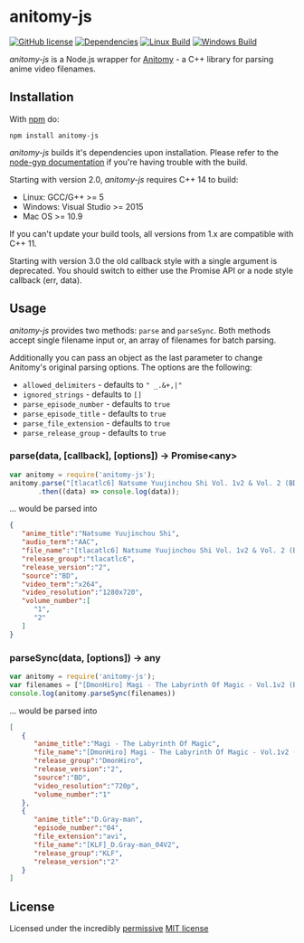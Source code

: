 # anitomy-js

[![GitHub license](https://img.shields.io/badge/license-MIT-blue.svg)](https://raw.githubusercontent.com/nevermnd/anitomy-js/master/LICENSE)
[![Dependencies][deps-image]][deps-url]
[![Linux Build][travis-image]][travis-url]
[![Windows Build][appveyor-image]][appveyor-url]


*anitomy-js* is a Node.js wrapper for [Anitomy](https://github.com/erengy/anitomy) - a C++ library for parsing anime video filenames.

## Installation

With [npm](http://npmjs.org) do:

```
npm install anitomy-js
```
*anitomy-js* builds it's dependencies upon installation. Please refer to the [node-gyp documentation](https://github.com/nodejs/node-gyp#installation) if you're having trouble with the build.

Starting with version 2.0, *anitomy-js* requires C++ 14 to build:
+ Linux: GCC/G++ >= 5
+ Windows: Visual Studio >= 2015
+ Mac OS >= 10.9

If you can't update your build tools, all versions from 1.x are compatible with C++ 11.

Starting with version 3.0 the old callback style with a single argument is deprecated. You should switch to either use the Promise API or a node style callback (err, data).

## Usage

*anitomy-js* provides two methods: `parse` and `parseSync`. 
Both methods accept single filename input or, an array of filenames for batch parsing.

Additionally you can pass an object as the last parameter to change Anitomy's original parsing options. The options are the following:

+ `allowed_delimiters` - defaults to `" _.&+,|"`
+ `ignored_strings` - defaults to `[]`
+ `parse_episode_number` - defaults to `true`
+ `parse_episode_title` - defaults to `true`
+ `parse_file_extension` - defaults to `true`
+ `parse_release_group` - defaults to `true`
 
### parse(data, [callback], [options]) -> Promise\<any>

```js
var anitomy = require('anitomy-js');
anitomy.parse("[tlacatlc6] Natsume Yuujinchou Shi Vol. 1v2 & Vol. 2 (BD 1280x720 x264 AAC)")
       .then((data) => console.log(data));
```
... would be parsed into

```json
{
   "anime_title":"Natsume Yuujinchou Shi",
   "audio_term":"AAC",
   "file_name":"[tlacatlc6] Natsume Yuujinchou Shi Vol. 1v2 & Vol. 2 (BD 1280x720 x264 AAC)",
   "release_group":"tlacatlc6",
   "release_version":"2",
   "source":"BD",
   "video_term":"x264",
   "video_resolution":"1280x720",
   "volume_number":[
      "1",
      "2"
   ]
}
```

### parseSync(data, [options]) -> any

```js
var anitomy = require('anitomy-js');
var filenames = ["[DmonHiro] Magi - The Labyrinth Of Magic - Vol.1v2 (BD, 720p)", "[KLF]_D.Gray-man_04V2.avi"];
console.log(anitomy.parseSync(filenames))
```

... would be parsed into

```json
[
   {
      "anime_title":"Magi - The Labyrinth Of Magic",
      "file_name":"[DmonHiro] Magi - The Labyrinth Of Magic - Vol.1v2 (BD, 720p)",
      "release_group":"DmonHiro",
      "release_version":"2",
      "source":"BD",
      "video_resolution":"720p",
      "volume_number":"1"
   },
   {
      "anime_title":"D.Gray-man",
      "episode_number":"04",
      "file_extension":"avi",
      "file_name":"[KLF]_D.Gray-man_04V2",
      "release_group":"KLF",
      "release_version":"2"
   }
]
```

## License

Licensed under the incredibly [permissive](http://en.wikipedia.org/wiki/Permissive_free_software_licence) [MIT license](http://creativecommons.org/licenses/MIT/)

[deps-image]:https://david-dm.org/skiptirengu/anitomy-js.svg
[travis-image]:https://api.travis-ci.org/skiptirengu/anitomy-js.svg?branch=master
[appveyor-image]:https://ci.appveyor.com/api/projects/status/eb0oky5iae827p0u/branch/master?svg=true
[deps-url]:https://david-dm.org/skiptirengu/anitomy-js
[appveyor-url]:https://ci.appveyor.com/project/skiptirengu/anitomy-js
[travis-url]: https://travis-ci.org/skiptirengu/anitomy-js
